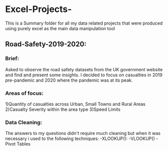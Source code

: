 # Excel-Projects-
This is a Summary folder for all my data related projects that were produced using purely excel as the main data manipulation tool

## Road-Safety-2019-2020:
### Brief: 
Asked to observe the road safety datasets from the UK government website and find and present some insights. I decided to focus on casualties in 2019 pre-pandemic and 2020 where the pandemic was at its peak. 

### Areas of focus: 
1)Quantity of casualties across Urban, Small Towns and Rural Areas
2)Casualty Severity within the area type
3)Speed Limits 

### Data Cleaning: 
The answers to my questions didn't require much cleaning but when it was necessary i used to the following techniques:
-XLOOKUP(): 
-VLOOKUP()
-Pivot Tables 







